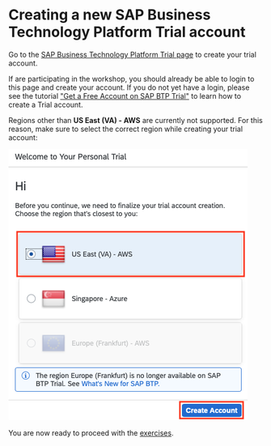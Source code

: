 # Creating a new SAP Business Technology Platform Trial account

Go to the [SAP Business Technology Platform Trial page](https://account.hanatrial.ondemand.com/)
to create your trial account.

If are participating in the workshop, you should already be able to login to this
page and create your account. If you do not yet have a login, please see the tutorial
["Get a Free Account on SAP BTP Trial"](https://developers.sap.com/tutorials/hcp-create-trial-account.html)
to learn how to create a Trial account.

Regions other than **US East (VA) - AWS** are currently not supported. For this reason, make sure
to select the correct region while creating your trial account:

![SCP Trial Select Region](../images/scp_trial_select_region.png)

You are now ready to proceed with the [exercises](/README.md#exercises).
